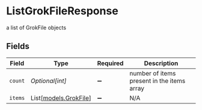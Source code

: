 # ListGrokFileResponse

a list of GrokFile objects


## Fields

| Field                                          | Type                                           | Required                                       | Description                                    |
| ---------------------------------------------- | ---------------------------------------------- | ---------------------------------------------- | ---------------------------------------------- |
| `count`                                        | *Optional[int]*                                | :heavy_minus_sign:                             | number of items present in the items array     |
| `items`                                        | List[[models.GrokFile](../models/grokfile.md)] | :heavy_minus_sign:                             | N/A                                            |